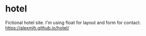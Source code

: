 # hotel
Fictional hotel site. I'm using float for layout and form for contact.
https://alexmlh.github.io/hotel/
